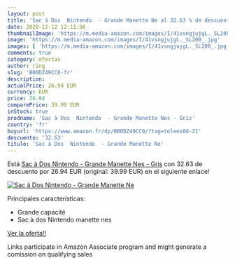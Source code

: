```yaml
---
layout: post
title: 'Sac à Dos  Nintendo  - Grande Manette Ne al 32.63 % de descuento'
date: 2020-12-12 12:11:56
thumbnailImage: 'https://m.media-amazon.com/images/I/41vsngjujgL._SL200_.jpg'
image: 'https://m.media-amazon.com/images/I/41vsngjujgL._SL200_.jpg'
images: [ 'https://m.media-amazon.com/images/I/41vsngjujgL._SL200_.jpg' ]
comments: true
category: ofertas
author: ring
slug: 'B00DZ49CC0-fr'
description:
actualPrice: 26.94 EUR
currency: EUR
price: 26.94
comparePrice: 39.99 EUR
inStock: true
prodname: 'Sac à Dos  Nintendo  - Grande Manette Nes - Gris'
country: 'fr'
buyurl: 'https://www.amazon.fr/dp/B00DZ49CC0/?tag=tolees0d-21'
descuento: '32.63'
titulo: 'Sac à Dos  Nintendo  - Grande Manette Ne'
---
```


Está [Sac à Dos  Nintendo  - Grande Manette Nes - Gris](https://www.amazon.fr/dp/B00DZ49CC0/?tag=tolees0d-21) con 32.63 de descuento por 26.94 EUR (original: 39.99 EUR) en el siguiente enlace!

[![Sac à Dos  Nintendo  - Grande Manette Ne](https://m.media-amazon.com/images/I/41vsngjujgL._SL200_.jpg)](https://www.amazon.fr/dp/B00DZ49CC0/?tag=tolees0d-21)

Principales características:

- Grande capacité
- Sac à dos Nintendo manette nes

[Ver la oferta!!](https://www.amazon.fr/dp/B00DZ49CC0/?tag=tolees0d-21)

Links participate in Amazon Associate program and might generate a comission on qualifying sales


